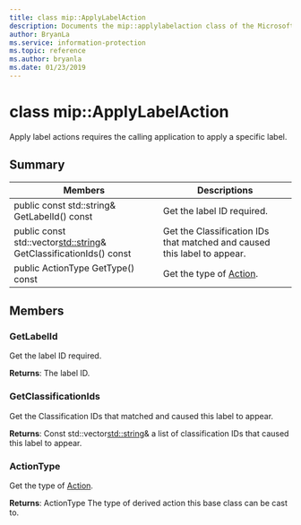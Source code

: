 ```yaml
---
title: class mip::ApplyLabelAction 
description: Documents the mip::applylabelaction class of the Microsoft Information Protection (MIP) SDK.
author: BryanLa
ms.service: information-protection
ms.topic: reference
ms.author: bryanla
ms.date: 01/23/2019
---
```


# class mip::ApplyLabelAction 
Apply label actions requires the calling application to apply a specific label.
  
## Summary
 Members                        | Descriptions                                
--------------------------------|---------------------------------------------
public const std::string& GetLabelId() const  |  Get the label ID required.
public const std::vector<std::string>& GetClassificationIds() const  |  Get the Classification IDs that matched and caused this label to appear.
public ActionType GetType() const  |  Get the type of [Action](class_mip_action.md).
  
## Members
  
### GetLabelId
Get the label ID required.

  
**Returns**: The label ID.
  
### GetClassificationIds
Get the Classification IDs that matched and caused this label to appear.

  
**Returns**: Const std::vector<std::string>& a list of classification IDs that caused this label to appear.
  
### ActionType
Get the type of [Action](class_mip_action.md).

  
**Returns**: ActionType The type of derived action this base class can be cast to.